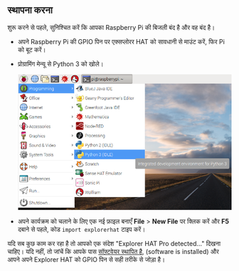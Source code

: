 ## स्थापना करना

शुरू करने से पहले, सुनिश्चित करें कि आपका Raspberry Pi की बिजली बंद है और वह बंद है।

- अपने Raspberry Pi की GPIO पिन पर एक्सप्लोरर HAT को सावधानी से माउंट करें, फिर Pi को बूट करें।

- प्रोग्रामिंग मेन्यू से Python 3 को खोले।
    
    ![Python 3 खोलना](images/python3-app-menu.png)

- अपने कार्यक्रम को चलाने के लिए एक नई फ़ाइल बनाएँ **File** > **New File** पर क्लिक करें और **F5** दबाने से पहले, कोड `import explorerhat` टाइप करें।

यदि सब कुछ काम कर रहा है तो आपको एक संदेश "Explorer HAT Pro detected..." दिखना चाहिए। यदि नहीं, तो जांचें कि आपके पास [सॉफ़्टवेयर स्थापित है](what-you-will-need), (software is installed) और आपने अपने Explorer HAT को GPIO पिन से सही तरीके से जोड़ा है।
